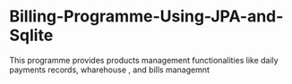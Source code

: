 # Billing-Programme-Using-JPA-and-Sqlite
This programme provides products management functionalities like daily payments records, wharehouse , and bills managemnt
